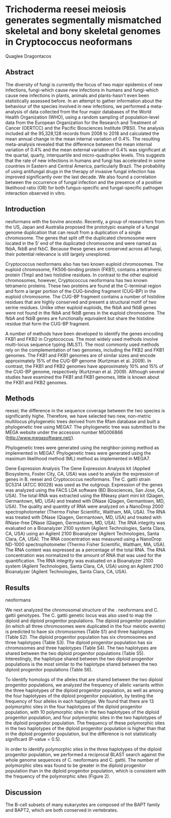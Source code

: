 # Trichoderma reesei meiosis generates segmentally mismatched skeletal and bony skeletal genomes in Cryptococcus neoformans
Quaglee Dragontacos


## Abstract
The diversity of fungi is currently the focus of two major epidemics of new infections, fungi-which cause new infections in humans and fungi-which cause new infections in plants, animals and plants-hasn't even been statistically assessed before. In an attempt to gather information about the behaviour of the species involved in new infections, we performed a meta-analysis of data collected from the four major databases of the World Health Organization (WHO), using a random sampling of population-level data from the European Organization for the Research and Treatment of Cancer (OERTCC) and the Pacific Biosciences Institute (PBSI). The analysis included all the 95,328,128 records from 2008 to 2018 and calculated the mean annual change in the mean internal variation of 0.4%. The resulting meta-analysis revealed that the difference between the mean internal variation of 0.4% and the mean external variation of 0.4% was significant at the quartal, quarty, interquartile and micro-quadruplex levels. This suggests that the rate of new infections in humans and fungi has accelerated in some countries in Eastern and Central America, particularly Brazil. The probability of using antifungal drugs in the therapy of invasive fungal infection has improved significantly over the last decade. We also found a correlation between the occurrence of fungal infection and the presence of a positive likelihood ratio (OR) for both fungus-specific and fungal-specific pathogen interaction observed in vitro.


## Introduction
neoformans with the bovine ancesto. Recently, a group of researchers from the US, Japan and Australia proposed the prototypic example of a fungal genome duplication that can result from a duplication of a single chromosome. The genes that split off the duplicated chromosome were located in the 5’ end of the duplicated chromosome and were named as fkbA, fkbB and fkbC. Because these genes are conserved across all fungi, their potential relevance is still largely unexplored.

Cryptococcus neoformans also has two known euploid chromosomes. The euploid chromosome, FK506-binding protein (FKB1), contains a tetrameric protein (Tmp) and two histidine residues. In contrast to the other euploid chromosomes, however, Cryptococcus neoformans has two known tetrameric proteins. These two proteins are found at the C-terminal region and form a larger portion of the CUG-binding fragment (CUG-BP) in the euploid chromosome. The CUG-BP fragment contains a number of histidine residues that are highly conserved and present a structural motif of two serine residues. Unlike other euploid euploids, the fkbA and fkbB genes were not found in the fkbA and fkbB genes in the euploid chromosome. The fkbA and fkbB genes are functionally equivalent but share the histidine residue that form the CUG-BP fragment.

A number of methods have been developed to identify the genes encoding FKB1 and FKB2 in Cryptococcus. The most widely used methods involve multi-locus sequence typing (MLST). The most commonly used methods rely on the complementation of two genomes, including the FKB2 and FKB1 genomes. The FKB1 and FKB1 genomes are of similar sizes and encode approximately 15% of the CUG-BP genome (Kurtzman et al. 2009). In contrast, the FKB1 and FKB2 genomes have approximately 10% and 15% of the CUG-BP genome, respectively (Kurtzman et al. 2009). Although several studies have examined the FKB1 and FKB1 genomes, little is known about the FKB1 and FKB2 genomes.


## Methods
reesei; the difference in the sequence coverage between the two species is significantly highe. Therefore, we have selected two new, non-metric multilocus phylogenetic trees derived from the Rfam database and built a phylogenetic tree using MEGA7. The phylogenetic tree was submitted to the MEGA website under the accession number MG006866 (http://www.megasoftware.net/).

Phylogenetic trees were generated using the neighbor-joining method as implemented in MEGA7. Phylogenetic trees were generated using the maximum likelihood method (ML) method as implemented in MEGA7.

Gene Expression Analysis
The Gene Expression Analysis kit (Applied Biosystems, Foster City, CA, USA) was used to analyze the expression of genes in B. reesei and Cryptococcus neoformans. The C. gattii strain SC5314 (ATCC 90028) was used as the outgroup. Expression of the genes was analyzed using the FACS LDA software (BD Biosciences, San Jose, CA, USA). The total RNA was extracted using the RNeasy plant mini kit (Qiagen, Germantown, MD, USA) and treated with DNase (Qiagen, Germantown, MD, USA). The quality and quantity of RNA were analyzed on a NanoDrop 2000 spectrophotometer (Thermo Fisher Scientific, Waltham, MA, USA). The RNA was treated with DNase (Qiagen, Germantown, MD, USA) and treated with RNase-free DNase (Qiagen, Germantown, MD, USA). The RNA integrity was evaluated on a Bioanalyzer 2100 system (Agilent Technologies, Santa Clara, CA, USA) using an Agilent 2100 Bioanalyzer (Agilent Technologies, Santa Clara, CA, USA). The RNA concentration was measured using a NanoDrop ND-1000 spectrophotometer (Thermo Fisher Scientific, Waltham, MA, USA). The RNA content was expressed as a percentage of the total RNA. The RNA concentration was normalized to the amount of RNA that was used for the quantification. The RNA integrity was evaluated on a Bioanalyzer 2100 system (Agilent Technologies, Santa Clara, CA, USA) using an Agilent 2100 Bioanalyzer (Agilent Technologies, Santa Clara, CA, USA).


## Results
neoformans

We next analyzed the chromosomal structure of the . neoformans and C. gattii genotypes. The C. gattii genetic locus was also used to map the diploid and diploid progenitor populations. The diploid progenitor population (in which all three chromosomes were duplicated in the four meiotic events) is predicted to have six chromosomes (Table S1) and three haplotypes (Table S2). The diploid progenitor population has six chromosomes and three haplotypes (Table S3). The diploid progenitor population has six chromosomes and three haplotypes (Table S4). The two haplotypes are shared between the two diploid progenitor populations (Table S5). Interestingly, the haplotype shared between the two diploid progenitor populations is the most similar to the haplotype shared between the two diploid progenitor populations (Table S6).

To identify homologs of the alleles that are shared between the two diploid progenitor populations, we analyzed the frequency of allelic variants within the three haplotypes of the diploid progenitor population, as well as among the four haplotypes of the diploid progenitor population, by testing the frequency of four alleles in each haplotype. We found that there are 13 polymorphic sites in the four haplotypes of the diploid progenitor population, with 10 polymorphic sites in the two haplotypes of the diploid progenitor population, and four polymorphic sites in the two haplotypes of the diploid progenitor population. The frequency of these polymorphic sites in the two haplotypes of the diploid progenitor population is higher than that in the diploid progenitor population, but the difference is not statistically significant (P-value = 0.5).

In order to identify polymorphic sites in the three haplotypes of the diploid progenitor population, we performed a reciprocal BLAST search against the whole genome sequences of C. neoformans and C. gattii. The number of polymorphic sites was found to be greater in the diploid progenitor population than in the diploid progenitor population, which is consistent with the frequency of the polymorphic sites (Figure 2).


## Discussion
The B-cell subsets of many eukaryotes are composed of the BAPT family and BAPT2, which are both conserved in vertebrates.
